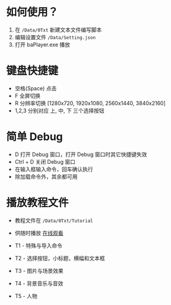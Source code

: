 # 如何使用？

1. 在 `/Data/0Txt` 新建文本文件编写脚本
2. 编辑设置文件 `/Data/Setting.json`
3. 打开 baPlayer.exe 播放

# 键盘快捷键

- 空格(Space) 点击
- F 全屏切换
- R 分辨率切换 [1280x720, 1920x1080, 2560x1440, 3840x2160]
- 1,2,3 分别对应 上, 中, 下 三个选择按钮

# 简单 Debug

- D 打开 Debug 窗口，打开 Debug 窗口时其它快捷键失效
- Ctrl + D 关闭 Debug 窗口
- 在输入框输入命令，回车确认执行
- 除加载命令外，其余都可用

# 播放教程文件

- 教程文件在 `/Data/0Txt/Tutorial`
- 供随时播放 [在线观看](https://www.bilibili.com/video/BV1c14y1J7aj)

- T1 - 特殊与导入命令
- T2 - 选择按钮，小标题，横幅和文本框
- T3 - 图片与场景效果
- T4 - 背景音乐与音效
- T5 - 人物